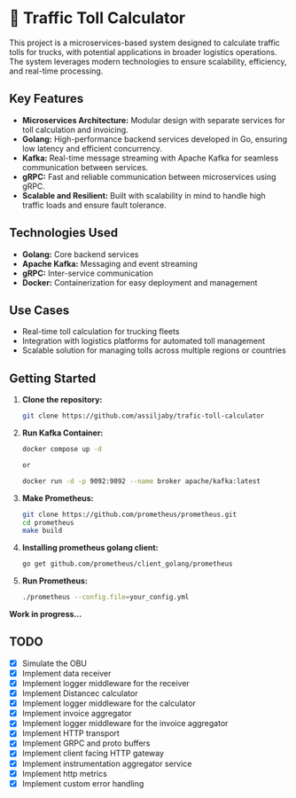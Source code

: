 # 🚚 Traffic Toll Calculator

This project is a microservices-based system designed to calculate traffic tolls for trucks, with potential applications in broader logistics operations. The system leverages modern technologies to ensure scalability, efficiency, and real-time processing.

## Key Features
- **Microservices Architecture:** Modular design with separate services for toll calculation and invoicing.
- **Golang:** High-performance backend services developed in Go, ensuring low latency and efficient concurrency.
- **Kafka:** Real-time message streaming with Apache Kafka for seamless communication between services.
- **gRPC:** Fast and reliable communication between microservices using gRPC.
- **Scalable and Resilient:** Built with scalability in mind to handle high traffic loads and ensure fault tolerance.

## Technologies Used
- **Golang:** Core backend services
- **Apache Kafka:** Messaging and event streaming
- **gRPC:** Inter-service communication
- **Docker:** Containerization for easy deployment and management

## Use Cases
- Real-time toll calculation for trucking fleets
- Integration with logistics platforms for automated toll management
- Scalable solution for managing tolls across multiple regions or countries

## Getting Started
1. **Clone the repository:**
    ```bash
    git clone https://github.com/assiljaby/trafic-toll-calculator
    

2. **Run Kafka Container:**
    ```bash
    docker compose up -d
    
    or
    
    docker run -d -p 9092:9092 --name broker apache/kafka:latest

3. **Make Prometheus:**
    ```bash
    git clone https://github.com/prometheus/prometheus.git
    cd prometheus
    make build

4. **Installing prometheus golang client:**
    ```bash
    go get github.com/prometheus/client_golang/prometheus

4. **Run Prometheus:**
    ```bash
    ./prometheus --config.file=your_config.yml

**Work in progress...**

## TODO
- [x] Simulate the OBU
- [x] Implement data receiver
- [x] Implement logger middleware for the receiver
- [x] Implement Distancec calculator
- [x] Implement logger middleware for the calculator
- [x] Implement invoice aggregator
- [x] Implement logger middleware for the invoice aggregator
- [x] Implement HTTP transport
- [x] Implement GRPC and proto buffers
- [x] Implement client facing HTTP gateway
- [x] Implement instrumentation aggregator service
- [x] Implement http metrics
- [x] Implement custom error handling